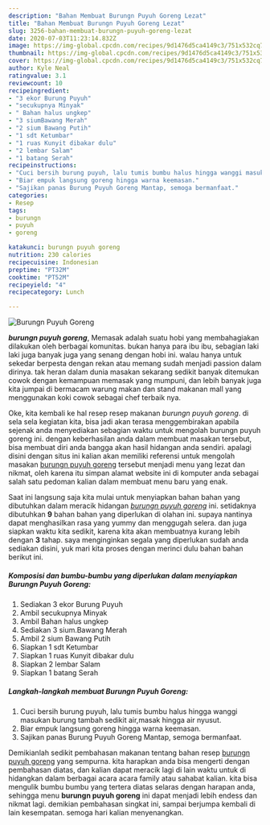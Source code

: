 ```yaml
---
description: "Bahan Membuat Burungn Puyuh Goreng Lezat"
title: "Bahan Membuat Burungn Puyuh Goreng Lezat"
slug: 3256-bahan-membuat-burungn-puyuh-goreng-lezat
date: 2020-07-03T11:23:14.832Z
image: https://img-global.cpcdn.com/recipes/9d1476d5ca4149c3/751x532cq70/burungn-puyuh-goreng-foto-resep-utama.jpg
thumbnail: https://img-global.cpcdn.com/recipes/9d1476d5ca4149c3/751x532cq70/burungn-puyuh-goreng-foto-resep-utama.jpg
cover: https://img-global.cpcdn.com/recipes/9d1476d5ca4149c3/751x532cq70/burungn-puyuh-goreng-foto-resep-utama.jpg
author: Kyle Neal
ratingvalue: 3.1
reviewcount: 10
recipeingredient:
- "3 ekor Burung Puyuh"
- "secukupnya Minyak"
- " Bahan halus ungkep"
- "3 siumBawang Merah"
- "2 sium Bawang Putih"
- "1 sdt Ketumbar"
- "1 ruas Kunyit dibakar dulu"
- "2 lembar Salam"
- "1 batang Serah"
recipeinstructions:
- "Cuci bersih burung puyuh, lalu tumis bumbu halus hingga wanggi masukan burung tambah sedikit air,masak hingga air nyusut."
- "Biar empuk langsung goreng hingga warna keemasan."
- "Sajikan panas Burung Puyuh Goreng Mantap, semoga bermanfaat."
categories:
- Resep
tags:
- burungn
- puyuh
- goreng

katakunci: burungn puyuh goreng 
nutrition: 230 calories
recipecuisine: Indonesian
preptime: "PT32M"
cooktime: "PT52M"
recipeyield: "4"
recipecategory: Lunch

---
```



![Burungn Puyuh Goreng](https://img-global.cpcdn.com/recipes/9d1476d5ca4149c3/751x532cq70/burungn-puyuh-goreng-foto-resep-utama.jpg)

<b><i>burungn puyuh goreng</i></b>, Memasak adalah suatu hobi yang membahagiakan dilakukan oleh berbagai komunitas. bukan hanya para ibu ibu, sebagian laki laki juga banyak juga yang senang dengan hobi ini. walau hanya untuk sekedar berpesta dengan rekan atau memang sudah menjadi passion dalam dirinya. tak heran dalam dunia masakan sekarang sedikit banyak ditemukan cowok dengan kemampuan memasak yang mumpuni, dan lebih banyak juga kita jumpai di bermacam warung makan dan stand makanan mall yang menggunakan koki cowok sebagai chef terbaik nya.

Oke, kita kembali ke hal resep resep makanan <i>burungn puyuh goreng</i>. di sela sela kegiatan kita, bisa jadi akan terasa menggembirakan apabila sejenak anda menyediakan sebagian waktu untuk mengolah burungn puyuh goreng ini. dengan keberhasilan anda dalam membuat masakan tersebut, bisa membuat diri anda bangga akan hasil hidangan anda sendiri. apalagi disini dengan situs ini kalian akan memiliki referensi untuk mengolah masakan <u>burungn puyuh goreng</u> tersebut menjadi menu yang lezat dan nikmat, oleh karena itu simpan alamat website ini di komputer anda sebagai salah satu pedoman kalian dalam membuat menu baru yang enak.




Saat ini langsung saja kita mulai untuk menyiapkan bahan bahan yang dibutuhkan dalam meracik hidangan <u><i>burungn puyuh goreng</i></u> ini. setidaknya dibutuhkan <b>9</b> bahan bahan yang diperlukan di olahan ini. supaya nantinya dapat menghasilkan rasa yang yummy dan menggugah selera. dan juga siapkan waktu kita sedikit, karena kita akan membuatnya kurang lebih dengan <b>3</b> tahap. saya menginginkan segala yang diperlukan sudah anda sediakan disini, yuk mari kita proses dengan merinci dulu bahan bahan berikut ini.

<!--inarticleads1-->

##### Komposisi dan bumbu-bumbu yang diperlukan dalam menyiapkan Burungn Puyuh Goreng:

1. Sediakan 3 ekor Burung Puyuh
1. Ambil secukupnya Minyak
1. Ambil  Bahan halus ungkep
1. Sediakan 3 sium.Bawang Merah
1. Ambil 2 sium Bawang Putih
1. Siapkan 1 sdt Ketumbar
1. Siapkan 1 ruas Kunyit dibakar dulu
1. Siapkan 2 lembar Salam
1. Siapkan 1 batang Serah




<!--inarticleads2-->

##### Langkah-langkah membuat Burungn Puyuh Goreng:

1. Cuci bersih burung puyuh, lalu tumis bumbu halus hingga wanggi masukan burung tambah sedikit air,masak hingga air nyusut.
1. Biar empuk langsung goreng hingga warna keemasan.
1. Sajikan panas Burung Puyuh Goreng Mantap, semoga bermanfaat.




Demikianlah sedikit pembahasan makanan tentang bahan resep <u>burungn puyuh goreng</u> yang sempurna. kita harapkan anda bisa mengerti dengan pembahasan diatas, dan kalian dapat meracik lagi di lain waktu untuk di hidangkan dalam berbagai acara acara family atau sahabat kalian. kita bisa mengulik bumbu bumbu yang tertera diatas selaras dengan harapan anda, sehingga menu <b>burungn puyuh goreng</b> ini dapat menjadi lebih endess dan nikmat lagi. demikian pembahasan singkat ini, sampai berjumpa kembali di lain kesempatan. semoga hari kalian menyenangkan.
